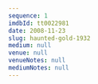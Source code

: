 ```yaml
---
sequence: 1
imdbId: tt0022981
date: 2008-11-23
slug: haunted-gold-1932
medium: null
venue: null
venueNotes: null
mediumNotes: null
---
```


